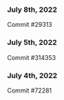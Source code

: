 ### July 8th, 2022

Commit #29313

### July 5th, 2022

Commit #314353


### July 4th, 2022

Commit #72281
